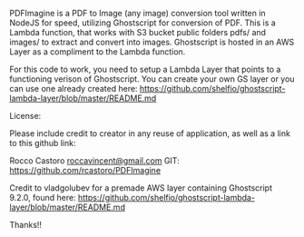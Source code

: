 PDFImagine is a PDF to Image (any image) conversion tool written in NodeJS for speed, utilizing Ghostscript for conversion of PDF. This is a Lambda function, that works with S3 bucket public folders pdfs/ and images/ to extract and convert into images. Ghostscript is hosted in an AWS Layer as a compliment to the Lambda function.

For this code to work, you need to setup a Lambda Layer that points to a functioning verison of Ghostscript. You can create your own GS layer or you can use one already created here: https://github.com/shelfio/ghostscript-lambda-layer/blob/master/README.md


License:

Please include credit to creator in any reuse of application, as well as a link to this github link:

Rocco Castoro
roccavincent@gmail.com
GIT: https://github.com/rcastoro/PDFImagine

Credit to vladgolubev for a premade AWS layer containing Ghostscript 9.2.0, found here: https://github.com/shelfio/ghostscript-lambda-layer/blob/master/README.md

Thanks!!